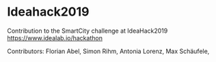 # Ideahack2019

Contribution to the SmartCity challenge at IdeaHack2019 https://www.idealab.io/hackathon

Contributors:
Florian Abel,
Simon Rihm,
Antonia Lorenz,
Max Schäufele,

